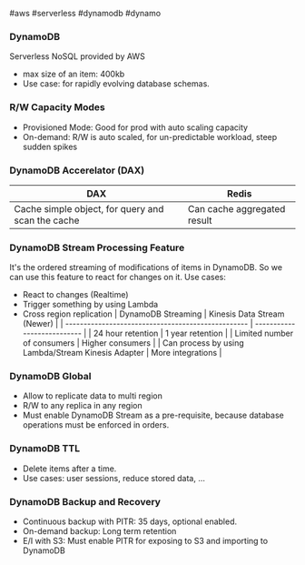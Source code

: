 #aws #serverless #dynamodb #dynamo 

### DynamoDB
Serverless NoSQL provided by AWS
- max size of an item: 400kb
- Use case: for rapidly evolving database schemas.

### R/W Capacity Modes
- Provisioned Mode: Good for prod with auto scaling capacity
- On-demand: R/W is auto scaled, for un-predictable workload, steep sudden spikes

### DynamoDB Accerelator (DAX)
| DAX                                               | Redis                       |
| ------------------------------------------------- | --------------------------- |
| Cache simple object, for query and scan the cache | Can cache aggregated result |

### DynamoDB Stream Processing Feature
It's the ordered streaming of modifications of items in DynamoDB. So we can use this feature to react for changes on it.
Use cases:
- React to changes (Realtime)
- Trigger something by using Lambda
- Cross region replication
| DynamoDB Streaming                                 | Kinesis Data Stream (Newer) |
| -------------------------------------------------- | --------------------------- |
| 24 hour retention                                  | 1 year retention            |
| Limited number of consumers                        | Higher consumers            |
| Can process by using Lambda/Stream Kinesis Adapter | More integrations           |

### DynamoDB Global
- Allow to replicate data to multi region
- R/W to any replica in any region
- Must enable DynamoDB Stream as a pre-requisite, because database operations must be enforced in orders.

### DynamoDB TTL
- Delete items after a time.
- Use cases: user sessions, reduce stored data, ...

### DynamoDB Backup and Recovery
- Continuous backup with PITR: 35 days, optional enabled.
- On-demand backup: Long term retention
- E/I with S3: Must enable PITR for exposing to S3 and importing to DynamoDB